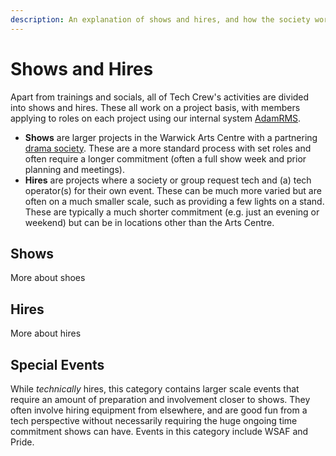 ```yaml
---
description: An explanation of shows and hires, and how the society works.
---
```

# Shows and Hires

Apart from trainings and socials, all of Tech Crew's activities are divided into shows and hires. These all work on
a project basis, with members applying to roles on each project using our internal system
[AdamRMS](https://dash.adam-rms.com/).

* **Shows** are larger projects in the Warwick Arts Centre with a partnering [drama society](../warwick-drama).
  These are a more standard process with set roles and often require a longer commitment (often a full show week and
  prior planning and meetings).
* **Hires** are projects where a society or group request tech and (a) tech operator(s) for their own event. These
  can be much more varied but are often on a much smaller scale, such as providing a few lights on a stand. These
  are typically a much shorter commitment (e.g. just an evening or weekend) but can be in locations other than the
  Arts Centre.

## Shows

More about shoes

## Hires

More about hires

## Special Events

While _technically_ hires, this category contains larger scale events that require an amount of preparation and
involvement closer to shows. They often involve hiring equipment from elsewhere, and are good fun from a tech
perspective without necessarily requiring the huge ongoing time commitment shows can have.
Events in this category include WSAF and Pride.
